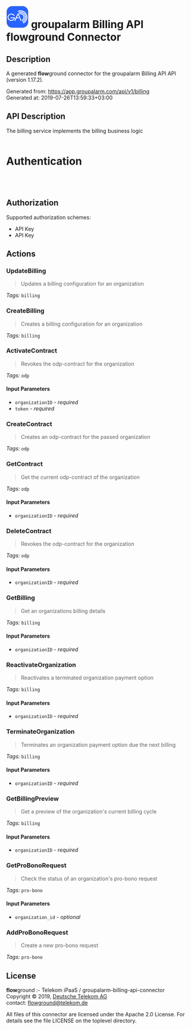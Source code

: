 # ![LOGO](logo.png) groupalarm Billing API **flow**ground Connector

## Description

A generated **flow**ground connector for the groupalarm Billing API API (version 1.17.2).

Generated from: https://app.groupalarm.com/api/v1/billing<br/>
Generated at: 2019-07-26T13:59:33+03:00

## API Description

The billing service implements the billing business logic<br/>
<br/>
# Authentication<br/>
<br/>
<!-- ReDoc-Inject: <security-definitions> --><br/>

## Authorization

Supported authorization schemes:
- API Key
- API Key

## Actions

### UpdateBilling
> Updates a billing configuration for an organization<br/>

*Tags:* `billing`

### CreateBilling
> Creates a billing configuration for an organization<br/>

*Tags:* `billing`

### ActivateContract
> Revokes the odp-contract for the organization<br/>

*Tags:* `odp`

#### Input Parameters
* `organizationID` - _required_
* `token` - _required_

### CreateContract
> Creates an odp-contract for the passed organization<br/>

*Tags:* `odp`

### GetContract
> Get the current odp-contract of the organization<br/>

*Tags:* `odp`

#### Input Parameters
* `organizationID` - _required_

### DeleteContract
> Revokes the odp-contract for the organization<br/>

*Tags:* `odp`

#### Input Parameters
* `organizationID` - _required_

### GetBilling
> Get an organizations billing details<br/>

*Tags:* `billing`

#### Input Parameters
* `organizationID` - _required_

### ReactivateOrganization
> Reactivates a terminated organization payment option<br/>

*Tags:* `billing`

#### Input Parameters
* `organizationID` - _required_

### TerminateOrganization
> Terminates an organization payment option due the next billing<br/>

*Tags:* `billing`

#### Input Parameters
* `organizationID` - _required_

### GetBillingPreview
> Get a preview of the organization's current billing cycle<br/>

*Tags:* `billing`

#### Input Parameters
* `organizationID` - _required_

### GetProBonoRequest
> Check the status of an organization's pro-bono request<br/>

*Tags:* `pro-bono`

#### Input Parameters
* `organization_id` - _optional_

### AddProBonoRequest
> Create a new pro-bono request<br/>

*Tags:* `pro-bono`

## License

**flow**ground :- Telekom iPaaS / groupalarm-billing-api-connector<br/>
Copyright © 2019, [Deutsche Telekom AG](https://www.telekom.de)<br/>
contact: flowground@telekom.de

All files of this connector are licensed under the Apache 2.0 License. For details
see the file LICENSE on the toplevel directory.
